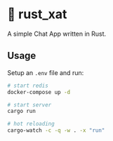 # 💬 rust_xat

A simple Chat App written in Rust.

## Usage

Setup an `.env` file and run:

```bash
# start redis
docker-compose up -d

# start server
cargo run

# hot reloading
cargo-watch -c -q -w . -x "run"
```